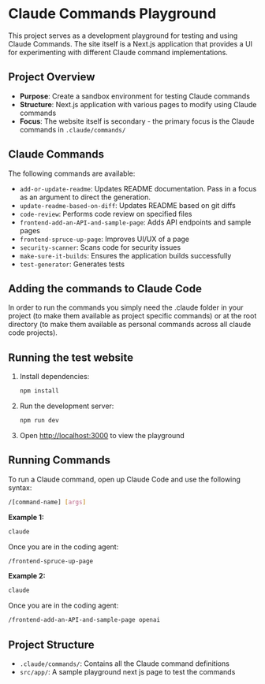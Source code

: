 # Claude Commands Playground

This project serves as a development playground for testing and using Claude Commands. The site itself is a Next.js application that provides a UI for experimenting with different Claude command implementations.

## Project Overview

- **Purpose**: Create a sandbox environment for testing Claude commands
- **Structure**: Next.js application with various pages to modify using Claude commands
- **Focus**: The website itself is secondary - the primary focus is the Claude commands in `.claude/commands/`

## Claude Commands

The following commands are available:

- `add-or-update-readme`: Updates README documentation. Pass in a focus as an argument to direct the generation.
- `update-readme-based-on-diff`: Updates README based on git diffs
- `code-review`: Performs code review on specified files
- `frontend-add-an-API-and-sample-page`: Adds API endpoints and sample pages
- `frontend-spruce-up-page`: Improves UI/UX of a page
- `security-scanner`: Scans code for security issues
- `make-sure-it-builds`: Ensures the application builds successfully
- `test-generator`: Generates tests


## Adding the commands to Claude Code
In order to run the commands you simply need the .claude folder in your project (to make them available as project specific commands) or at the root directory (to make them available as personal commands across all claude code projects).


## Running the test website
1. Install dependencies:
   ```bash
   npm install
   ```

2. Run the development server:
   ```bash
   npm run dev
   ```

3. Open [http://localhost:3000](http://localhost:3000) to view the playground


## Running Commands

To run a Claude command, open up Claude Code and use the following syntax:

```bash
/[command-name] [args]
```

**Example 1:**
```bash
claude 
```

Once you are in the coding agent:

```bash
/frontend-spruce-up-page
```

**Example 2:**
```bash
claude 
```

Once you are in the coding agent:

```bash
/frontend-add-an-API-and-sample-page openai
```



## Project Structure

- `.claude/commands/`: Contains all the Claude command definitions
- `src/app/`: A sample playground next js page to test the commands